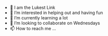 - 👋 I am the Lukest Link
- 👀 I’m interested in helping out and having fun
- 🌱 I’m currently learning a lot
- 💞️ I’m looking to collaborate on Wednesdays
- 📫 How to reach me ...

<!---
LukeyLink/LukeyLink is a ✨ special ✨ repository because its `README.md` (this file) appears on your GitHub profile.
You can click the Preview link to take a look at your changes.
--->
